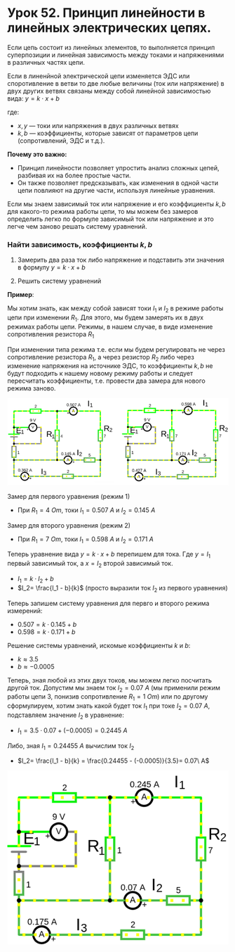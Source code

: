 # Урок 52. Принцип линейности в линейных электрических цепях.

Если цепь состоит из линейных элементов, то выполняется принцип суперпозиции и линейная зависимость между токами и напряжениями в различных частях цепи.

Если в линенйной электрической цепи изменяется ЭДС или споротивление в ветви то две любые величины (ток или напряжение) в двух других ветвях связаны между собой линейной зависимостью вида: $y=k\cdot x+b$

где:
- $x, y$ — токи или напряжения в двух различных ветвях
- $k, b$ — коэффициенты, которые зависят от параметров цепи (сопротивлений, ЭДС и т.д.).

**Почему это важно:**
- Принцип линейности позволяет упростить анализ сложных цепей, разбивая их на более простые части.
- Он также позволяет предсказывать, как изменения в одной части цепи повлияют на другие части, используя линейные уравнения.


Если мы знаем зависимый ток или напряжение и его коэффициенты $k, b$ для какого-то режима работы цепи, то мы можем без замеров определить легко по формуле зависимый ток или напряжение и это легче чем заново решать систему уравнений. 
 
### Найти зависимость, коэффициенты $k, b$

1. Замерить два раза ток либо напряжение и подставить эти значения в формулу $y=k\cdot x+b$

2. Решить систему уравнений

**Пример**:

Мы хотим знать, как между собой зависят токи $I_1$ и $I_2$ в режиме работы цепи при изменении $R_1$. Для этого, мы будем замерять их в двух режимах работы цепи. Режимы, в нашем случае, в виде изменение сопротивления резистора $R_1$

При изменении типа режима т.е. если мы будем регулировать не через сопротивление резистора $R_1$, а через резистор $R_2$ либо через изменение напряжения на источнике ЭДС, то коэффициенты $k, b$ не будут подходить к нашему новому режиму работы и следует пересчитать коэффициенты, т.е. провести два замера для нового режима заново.
 
![Принцип линейности в линейных электрических цепях.](../img/113.png "Принцип линейности в линейных электрических цепях.") 

Замер для первого уравнения (режим 1)
- При $R_1=4\  Om$, токи $I_1=0.507\ A$ и $I_2=0.145\ A$

Замер для второго уравнения (режим 2)
- При $R_1=7\  Om$, токи $I_1=0.598\ A$ и $I_2=0.171\ A$

Теперь уравнение вида $y=k\cdot x+b$ перепишем для тока. Где $y=I_1$ первый зависимый ток, а $x=I_2$ второй зависимый ток.
- $I_1=k\cdot I_2+b$ 
- $I_2= \frac{I_1 - b}{k}$ (просто выразили ток $I_2$ из первого уравнения)

Теперь запишем систему уравнения для первго и второго режима измерений:
- $0.507=k\cdot 0.145+b$ 
- $0.598=k\cdot 0.171+b$ 

Решение системы уравнений, искомые коэффициенты $k$ и $b$:
- $k \approx 3.5$ 
- $b \approx -0.0005$

Теперь, зная любой из этих двух токов, мы можем легко посчитать другой ток.
Допустим мы знаем ток $I_2=0.07\ A$ (мы применили режим работы цепи 3, понизив сопротивление $R_1=1\ Om$) или по другому сформулируем, хотим знать какой будет ток $I_1$ при токе $I_2=0.07\ A$, подставляем значение $I_2$ в уравнение:
- $I_1=3.5\cdot 0.07+(-0.0005) = 0.2445\ A$ 

Либо, зная $I_1=0.24455\ A$ вычислим ток $I_2$
- $I_2= \frac{I_1 - b}{k} = \frac{0.24455 - (-0.0005)}{3.5}= 0.07\ A$
 

![Принцип линейности в линейных электрических цепях.](../img/114.png "Принцип линейности в линейных электрических цепях.") 